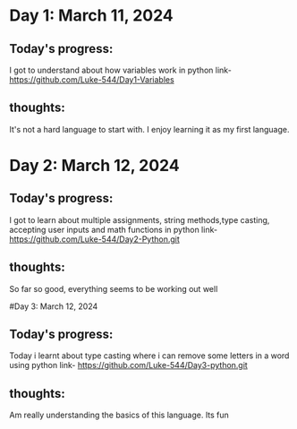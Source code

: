 # Day 1: March 11, 2024
## Today's progress:
I got to understand about how variables work in python
link- https://github.com/Luke-544/Day1-Variables
## thoughts:
It's not a hard language to start with. I enjoy learning it as my first language.

# Day 2: March 12, 2024
## Today's progress:
I got to learn about multiple assignments, string methods,type casting, accepting user inputs and math functions in python
link- https://github.com/Luke-544/Day2-Python.git
## thoughts:
So far so good, everything seems to be working out well

#Day 3: March 12, 2024
## Today's progress:
Today i learnt about type casting where i can remove some letters in a word using python
link- https://github.com/Luke-544/Day3-python.git
## thoughts:
Am really understanding the basics of this language. Its fun
